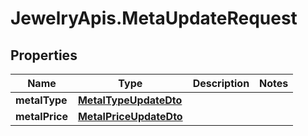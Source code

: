 # JewelryApis.MetaUpdateRequest

## Properties

Name | Type | Description | Notes
------------ | ------------- | ------------- | -------------
**metalType** | [**MetalTypeUpdateDto**](MetalTypeUpdateDto.md) |  | 
**metalPrice** | [**MetalPriceUpdateDto**](MetalPriceUpdateDto.md) |  | 



